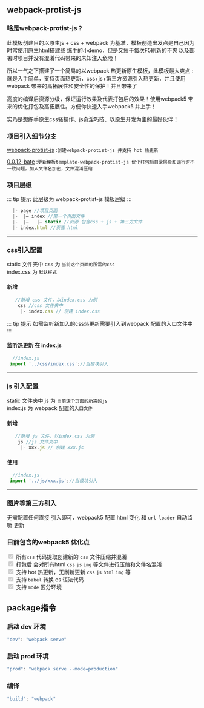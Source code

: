 ## webpack-protist-js
 ### 啥是webpack-protist-js ?
  此模板创建目的以原生js + css + webpack 为基准，模板创造出发点是自己因为时常使用原生html搭建些 练手的小demo，但是又疲于每次F5刷新的不爽 以及部署时项目并没有混淆代码带来的未知注入危险！
     
  所以一气之下搭建了一个简易的以webpack 热更新原生模板，此模板最大爽点 : 就是入手简单，支持页面热更新，css+js+第三方资源引入热更新，并且使用webpack 带来的高拓展性和安全性的保护！并且带来了
     
  高度的编译后资源分级，保证运行效果及代表打包后的效果！使用webpack5 带来的优化打包及高拓展性。方便你快速入手webpack5 并上手！
       
  实乃是想练手原生css骚操作、js奇淫巧技、以原生开发为主的最好伙伴！
  
  ### 项目引入细节分支
  
  [webpack-protist-js](https://github.com/wushijiang13/vue3-vite-cli/tree/0.0.11-beta-webpack-protist-js) :`创建webpack-protist-js 并支持 hot 热更新`  
  
  [0.0.12-bate](https://github.com/wushijiang13/vue3-vite-cli/tree/0.0.12-bate) :`更新模板template-webpack-protist-js 优化打包后目录层级和运行时不一致问题，加入文件名加密，文件混淆压缩`
    
   ### 项目层级
   ::: tip 提示
   此层级为 webpack-protist-js 模板层级
   :::
   ```ts
     |- page //项目页面
     |-  |— index //第一个页面文件
     |-  |—   |— static //资源 包含css + js + 第三方文件 
     |- index.html //页面 html
  ```
 ___
 ### css引入配置
 static 文件夹中 css 为 `当前这个页面的所需的css`  
 index.css 为 `默认样式`
    
 #### 新增
 ```js
    //新增 css 文件，以index.css 为例
     css //css 文件夹中
      |- index.css // 创建 index.css
 ```
   ::: tip 提示
   如需监听新加入的css热更新需要引入到webpack 配置的入口文件中
   :::
   
  ####  监听热更新 在 index.js 
  ```js
    //index.js
   import '../css/index.css';//当模块引入
  ```
 ___
 ### js 引入配置
  static 文件夹中 js 为 `当前这个页面的所需的js`  
  index.js 为 webpack 配置的`入口文件`
     
  #### 新增
  ```js
     //新增 js 文件，以index.css 为例
      js //js 文件夹中
       |- xxx.js // 创建 xxx.js
  ``` 
   #### 使用
   ```js
     //index.js
    import '../js/xxx.js';//当模块引入
   ```
___
 ### 图片等第三方引入
  无需配置任何直接 引入即可，webpack5 配置 html 变化 和 `url-loader` 自动监听 更新
  
 ### 目前包含的webpack5 优化点
 <input type="checkbox" disabled="disabled" checked> 所有`css` 代码提取创建新的 `css` 文件压缩并混淆  
 <input type="checkbox" disabled="disabled" checked> 打包后 会对所有html `css`  `js` `img` 等文件进行压缩和文件名混淆  
 <input type="checkbox" disabled="disabled" checked> 支持 hot 热更新，无刷新更新 `css` `js` `html` `img` 等   
 <input type="checkbox" disabled="disabled" checked> 支持 `babel` 转换 es 语法代码  
 <input type="checkbox" disabled="disabled" checked> 支持 `mode` 区分环境  
 
 
 
## package指令
 ### 启动 dev 环境
 ```js
 "dev": "webpack serve"
```
 ### 启动 prod 环境
 ```js
"prod": "webpack serve --mode=production"
```
 ### 编译
 ```js
 "build": "webpack"
```

  
   